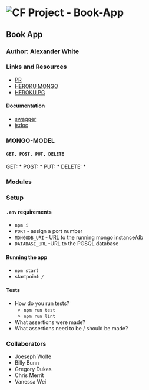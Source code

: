 ![CF](http://i.imgur.com/7v5ASc8.png) Project - Book-App
=================================================

## Book App

### Author: Alexander White

### Links and Resources
* [PR]()
* [HEROKU MONGO](https://still-hollows-48513.herokuapp.com/)
* [HEROKU PG]()

#### Documentation
* [swagger]()
* [jsdoc]()

### MONGO-MODEL
####  `GET, POST, PUT, DELETE`
GET: 
* 
POST: 
* 
PUT:
* 
DELETE:
* 


### Modules

### Setup
#### `.env` requirements
* `npm i`
* `PORT` - assign a port number
* `MONGODB_URI` - URL to the running mongo instance/db
* `DATABASE_URL` -URL to the PGSQL database


#### Running the app
* `npm start`
* startpoint: `/`
  
#### Tests
* How do you run tests?
  * `npm run test`
  * `npm run lint`
* What assertions were made?
* What assertions need to be / should be made?

### Collaborators
* Joeseph Wolfe
* Billy Bunn
* Gregory Dukes
* Chris Merrit
* Vanessa Wei

